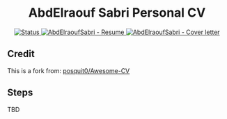 <div align="center">
<h1>AbdElraouf Sabri Personal CV</h1>
</div>

<div align="center">
  <a href="https://app.circleci.com/pipelines/github/AbdElraoufSabri/CV">
    <img alt="Status" src="https://img.shields.io/circleci/build/github/AbdElraoufSabri/CV?style=flat-square" />
  </a>
  <!-- <a href="https://github.com/AbdElraoufSabri/CV/releases/latest/download/cv.pdf">
    <img alt="AbdElraoufSabri - CV" src="https://img.shields.io/badge/cv-pdf-green.svg?style=flat-square&logo=adobe" />
  </a> -->
  <a href="https://github.com/AbdElraoufSabri/CV/releases/latest/download/resume.pdf">
    <img alt="AbdElraoufSabri - Resume" src="https://img.shields.io/badge/resume-pdf-green.svg?style=flat-square&logo=adobe" />
  </a>
  <a href="https://github.com/AbdElraoufSabri/CV/releases/latest/download/coverletter.pdf">
    <img alt="AbdElraoufSabri - Cover letter" src="https://img.shields.io/badge/coverletter-pdf-green.svg?style=flat-square&logo=adobe" />
  </a>
</div>

## Credit
This is a fork from: [posquit0/Awesome-CV](https://github.com/posquit0/Awesome-CV)

## Steps
TBD